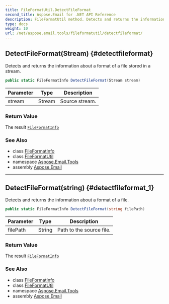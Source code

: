 ```yaml
---
title: FileFormatUtil.DetectFileFormat
second_title: Aspose.Email for .NET API Reference
description: FileFormatUtil method. Detects and returns the information about a format of a file stored in a stream
type: docs
weight: 10
url: /net/aspose.email.tools/fileformatutil/detectfileformat/
---
```

## DetectFileFormat(Stream) {#detectfileformat}

Detects and returns the information about a format of a file stored in a stream.

```csharp
public static FileFormatInfo DetectFileFormat(Stream stream)
```

| Parameter | Type | Description |
| --- | --- | --- |
| stream | Stream | Source stream. |

### Return Value

The result [`FileFormatInfo`](../../../aspose.email/fileformatinfo/)

### See Also

* class [FileFormatInfo](../../../aspose.email/fileformatinfo/)
* class [FileFormatUtil](../)
* namespace [Aspose.Email.Tools](../../fileformatutil/)
* assembly [Aspose.Email](../../../)

---

## DetectFileFormat(string) {#detectfileformat_1}

Detects and returns the information about a format of a file.

```csharp
public static FileFormatInfo DetectFileFormat(string filePath)
```

| Parameter | Type | Description |
| --- | --- | --- |
| filePath | String | Path to the source file. |

### Return Value

The result [`FileFormatInfo`](../../../aspose.email/fileformatinfo/)

### See Also

* class [FileFormatInfo](../../../aspose.email/fileformatinfo/)
* class [FileFormatUtil](../)
* namespace [Aspose.Email.Tools](../../fileformatutil/)
* assembly [Aspose.Email](../../../)



